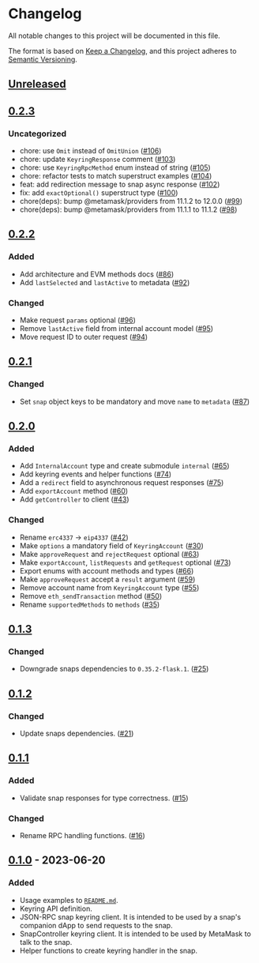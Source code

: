 # Changelog
All notable changes to this project will be documented in this file.

The format is based on [Keep a Changelog](https://keepachangelog.com/en/1.0.0/),
and this project adheres to [Semantic Versioning](https://semver.org/spec/v2.0.0.html).

## [Unreleased]

## [0.2.3]
### Uncategorized
- chore: use `Omit` instead of `OmitUnion` ([#106](https://github.com/MetaMask/keyring-api/pull/106))
- chore: update `KeyringResponse` comment ([#103](https://github.com/MetaMask/keyring-api/pull/103))
- chore: use `KeyringRpcMethod` enum instead of string ([#105](https://github.com/MetaMask/keyring-api/pull/105))
- chore: refactor tests to match superstruct examples ([#104](https://github.com/MetaMask/keyring-api/pull/104))
- feat: add redirection message to snap async response ([#102](https://github.com/MetaMask/keyring-api/pull/102))
- fix: add `exactOptional()` superstruct type ([#100](https://github.com/MetaMask/keyring-api/pull/100))
- chore(deps): bump @metamask/providers from 11.1.2 to 12.0.0 ([#99](https://github.com/MetaMask/keyring-api/pull/99))
- chore(deps): bump @metamask/providers from 11.1.1 to 11.1.2 ([#98](https://github.com/MetaMask/keyring-api/pull/98))

## [0.2.2]
### Added
- Add architecture and EVM methods docs ([#86](https://github.com/MetaMask/keyring-api/pull/86))
- Add `lastSelected` and `lastActive` to metadata ([#92](https://github.com/MetaMask/keyring-api/pull/92))

### Changed
- Make request `params` optional ([#96](https://github.com/MetaMask/keyring-api/pull/96))
- Remove `lastActive` field from internal account model ([#95](https://github.com/MetaMask/keyring-api/pull/95))
- Move request ID to outer request ([#94](https://github.com/MetaMask/keyring-api/pull/94))

## [0.2.1]
### Changed
- Set `snap` object keys to be mandatory and move `name` to `metadata` ([#87](https://github.com/MetaMask/keyring-api/pull/87))

## [0.2.0]
### Added
- Add `InternalAccount` type and create submodule `internal` ([#65](https://github.com/MetaMask/keyring-api/pull/65))
- Add keyring events and helper functions ([#74](https://github.com/MetaMask/keyring-api/pull/74))
- Add a `redirect` field to asynchronous request responses ([#75](https://github.com/MetaMask/keyring-api/pull/75))
- Add `exportAccount` method ([#60](https://github.com/MetaMask/keyring-api/pull/60))
- Add `getController` to client ([#43](https://github.com/MetaMask/keyring-api/pull/43))

### Changed
- Rename `erc4337` -> `eip4337` ([#42](https://github.com/MetaMask/keyring-api/pull/42))
- Make `options` a mandatory field of `KeyringAccount` ([#30](https://github.com/MetaMask/keyring-api/pull/30))
- Make `approveRequest` and `rejectRequest` optional ([#63](https://github.com/MetaMask/keyring-api/pull/63))
- Make `exportAccount`, `listRequests` and `getRequest` optional ([#73](https://github.com/MetaMask/keyring-api/pull/73))
- Export enums with account methods and types ([#66](https://github.com/MetaMask/keyring-api/pull/66))
- Make `approveRequest` accept a `result` argument ([#59](https://github.com/MetaMask/keyring-api/pull/59))
- Remove account name from `KeyringAccount` type ([#55](https://github.com/MetaMask/keyring-api/pull/55))
- Remove `eth_sendTransaction` method ([#50](https://github.com/MetaMask/keyring-api/pull/50))
- Rename `supportedMethods` to `methods` ([#35](https://github.com/MetaMask/keyring-api/pull/35))

## [0.1.3]
### Changed
- Downgrade snaps dependencies to `0.35.2-flask.1`. ([#25](https://github.com/MetaMask/keyring-api/pull/25))

## [0.1.2]
### Changed
- Update snaps dependencies. ([#21](https://github.com/MetaMask/keyring-api/pull/21))

## [0.1.1]
### Added
- Validate snap responses for type correctness. ([#15](https://github.com/MetaMask/keyring-api/pull/15))

### Changed
- Rename RPC handling functions. ([#16](https://github.com/MetaMask/keyring-api/pull/16))

## [0.1.0] - 2023-06-20
### Added
- Usage examples to [`README.md`](./README.md).
- Keyring API definition.
- JSON-RPC snap keyring client. It is intended to be used by a snap's companion dApp to send requests to the snap.
- SnapController keyring client. It is intended to be used by MetaMask to talk to the snap.
- Helper functions to create keyring handler in the snap.

[Unreleased]: https://github.com/MetaMask/keyring-api/compare/v0.2.3...HEAD
[0.2.3]: https://github.com/MetaMask/keyring-api/compare/v0.2.2...v0.2.3
[0.2.2]: https://github.com/MetaMask/keyring-api/compare/v0.2.1...v0.2.2
[0.2.1]: https://github.com/MetaMask/keyring-api/compare/v0.2.0...v0.2.1
[0.2.0]: https://github.com/MetaMask/keyring-api/compare/v0.1.3...v0.2.0
[0.1.3]: https://github.com/MetaMask/keyring-api/compare/v0.1.2...v0.1.3
[0.1.2]: https://github.com/MetaMask/keyring-api/compare/v0.1.1...v0.1.2
[0.1.1]: https://github.com/MetaMask/keyring-api/compare/v0.1.0...v0.1.1
[0.1.0]: https://github.com/MetaMask/keyring-api/releases/tag/v0.1.0
